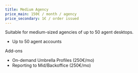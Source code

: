 ```yaml
---
title: Medium Agency
price_main: 150€ / month / agency
price_secondary: 1€ / order issued
---
```

Suitable for medium-sized agencies of up to 50 agent desktops.

* Up to 50 agent accounts

Add-ons

* On-demand Umbrella Profiles (250€/mo)
* Reporting to Mid/Backoffice (250€/mo)
